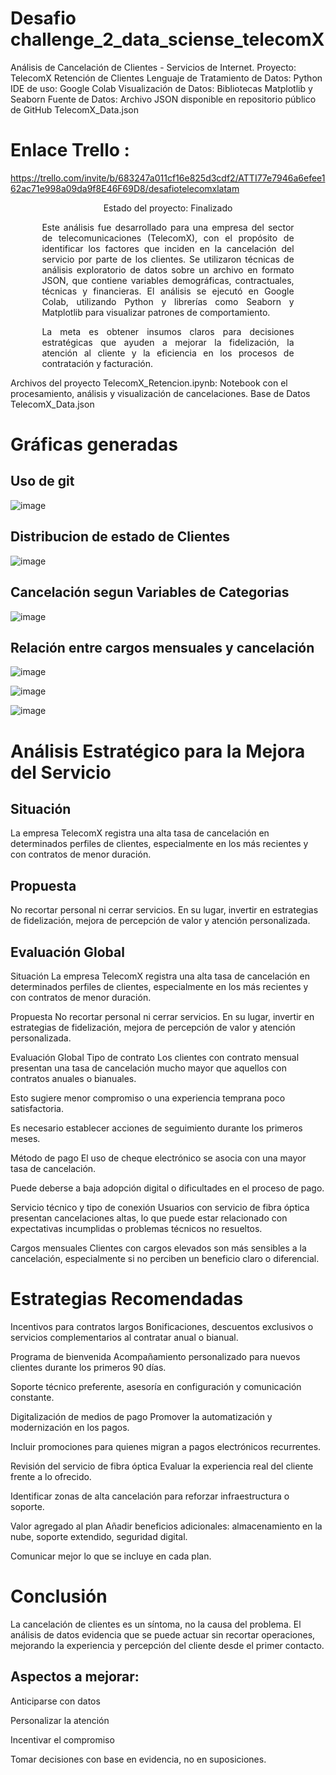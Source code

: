 # **Desafio challenge_2_data_sciense_telecomX**

Análisis de Cancelación de Clientes - Servicios de Internet.
Proyecto: TelecomX Retención de Clientes
Lenguaje de Tratamiento de Datos: Python
IDE de uso: Google Colab
Visualización de Datos: Bibliotecas Matplotlib y Seaborn
Fuente de Datos:
Archivo JSON disponible en repositorio público de GitHub
TelecomX_Data.json

# Enlace Trello : 
https://trello.com/invite/b/683247a011cf16e825d3cdf2/ATTI77e7946a6efee162ac71e998a09da9f8E46F69D8/desafiotelecomxlatam

<p align="center"> Estado del proyecto: Finalizado </p> <div align="justify" style="width: 80%; margin: 0 auto;"> Este análisis fue desarrollado para una empresa del sector de telecomunicaciones (TelecomX), con el propósito de identificar los factores que inciden en la cancelación del servicio por parte de los clientes.
Se utilizaron técnicas de análisis exploratorio de datos sobre un archivo en formato JSON, que contiene variables demográficas, contractuales, técnicas y financieras. El análisis se ejecutó en Google Colab, utilizando Python y librerías como Seaborn y Matplotlib para visualizar patrones de comportamiento.

La meta es obtener insumos claros para decisiones estratégicas que ayuden a mejorar la fidelización, la atención al cliente y la eficiencia en los procesos de contratación y facturación.

</div>
Archivos del proyecto
TelecomX_Retencion.ipynb: Notebook con el procesamiento, análisis y visualización de cancelaciones.
Base de Datos
TelecomX_Data.json

# Gráficas generadas

## Uso de git

![image](https://github.com/user-attachments/assets/822eb737-f6b9-4356-a322-357e1c308ddc)


## Distribucion de estado de Clientes

![image](https://github.com/user-attachments/assets/ccdefc2c-434b-4fe2-89f9-30864dde0980)

## Cancelación segun Variables de Categorias

![image](https://github.com/user-attachments/assets/ba052afd-fe59-4954-b96f-5aab058fd5a0)

## Relación entre cargos mensuales y cancelación

![image](https://github.com/user-attachments/assets/f3b89d62-7363-4884-8cc1-ede1a0ff806a)

![image](https://github.com/user-attachments/assets/3d6afd95-1c6d-4cbf-9491-3982e8325a4b)

![image](https://github.com/user-attachments/assets/b6d318c8-2e43-4548-b383-403e6436747e)

# Análisis Estratégico para la Mejora del Servicio

## Situación
La empresa TelecomX registra una alta tasa de cancelación en determinados perfiles de clientes, especialmente en los más recientes y con contratos de menor duración.

## Propuesta
No recortar personal ni cerrar servicios. En su lugar, invertir en estrategias de fidelización, mejora de percepción de valor y atención personalizada.

## Evaluación Global
Situación
La empresa TelecomX registra una alta tasa de cancelación en determinados perfiles de clientes, especialmente en los más recientes y con contratos de menor duración.

Propuesta
No recortar personal ni cerrar servicios. En su lugar, invertir en estrategias de fidelización, mejora de percepción de valor y atención personalizada.

Evaluación Global
Tipo de contrato
Los clientes con contrato mensual presentan una tasa de cancelación mucho mayor que aquellos con contratos anuales o bianuales.

Esto sugiere menor compromiso o una experiencia temprana poco satisfactoria.

Es necesario establecer acciones de seguimiento durante los primeros meses.

Método de pago
El uso de cheque electrónico se asocia con una mayor tasa de cancelación.

Puede deberse a baja adopción digital o dificultades en el proceso de pago.

Servicio técnico y tipo de conexión
Usuarios con servicio de fibra óptica presentan cancelaciones altas, lo que puede estar relacionado con expectativas incumplidas o problemas técnicos no resueltos.

Cargos mensuales
Clientes con cargos elevados son más sensibles a la cancelación, especialmente si no perciben un beneficio claro o diferencial.

# Estrategias Recomendadas

Incentivos para contratos largos
Bonificaciones, descuentos exclusivos o servicios complementarios al contratar anual o bianual.

Programa de bienvenida
Acompañamiento personalizado para nuevos clientes durante los primeros 90 días.

Soporte técnico preferente, asesoría en configuración y comunicación constante.

Digitalización de medios de pago
Promover la automatización y modernización en los pagos.

Incluir promociones para quienes migran a pagos electrónicos recurrentes.

Revisión del servicio de fibra óptica
Evaluar la experiencia real del cliente frente a lo ofrecido.

Identificar zonas de alta cancelación para reforzar infraestructura o soporte.

Valor agregado al plan
Añadir beneficios adicionales: almacenamiento en la nube, soporte extendido, seguridad digital.

Comunicar mejor lo que se incluye en cada plan.

# Conclusión

La cancelación de clientes es un síntoma, no la causa del problema.
El análisis de datos evidencia que se puede actuar sin recortar operaciones, mejorando la experiencia y percepción del cliente desde el primer contacto.

## Aspectos a mejorar:

Anticiparse con datos

Personalizar la atención

Incentivar el compromiso

Tomar decisiones con base en evidencia, no en suposiciones.
